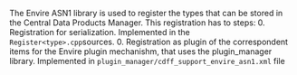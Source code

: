 The Envire ASN1 library is used to register the types that can be stored in the Central Data Products Manager. This registration has to steps: 
0. Registration for serialization. Implemented in the `Register<type>.cpp`sources.
0. Registration as plugin of the correspondent items for the Envire plugin mechanishm, that uses the plugin_manager library. Implemented in `plugin_manager/cdff_support_envire_asn1.xml` file